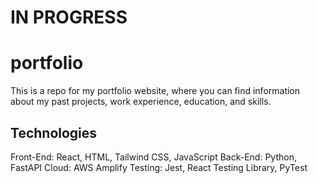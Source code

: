 # IN PROGRESS

# portfolio
This is a repo for my portfolio website, where you can find information about my past projects, work experience, education, and skills.

## Technologies
Front-End: React, HTML, Tailwind CSS, JavaScript
Back-End: Python, FastAPI
Cloud: AWS Amplify
Testing: Jest, React Testing Library, PyTest
